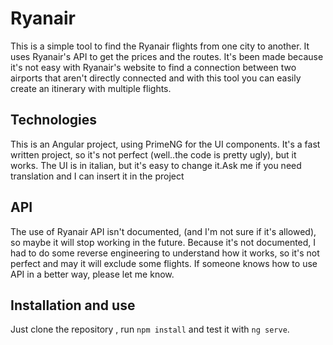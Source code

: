 # Ryanair

This is a simple tool to find the Ryanair flights from one city to another. It uses Ryanair's API to get the prices and the routes.
It's been made because it's not easy with Ryanair's website to find a connection between two airports that aren't directly connected and with this tool you can easily create an itinerary with multiple flights.

## Technologies

This is an Angular project, using PrimeNG for the UI components.
It's a fast written project, so it's not perfect (well..the code is pretty ugly), but it works.
The UI is in italian, but it's easy to change it.Ask me if you need  translation and I can insert it in the project

## API

The use of Ryanair API isn't documented, (and I'm not sure if it's allowed), so maybe it will stop working in the future.
Because it's not documented, I had to do some reverse engineering to understand how it works, so it's not perfect and may it will exclude some flights.
If someone knows how to use API in a better way, please let me know.

## Installation and use

Just clone the repository , run `npm install` and test it with `ng serve`.